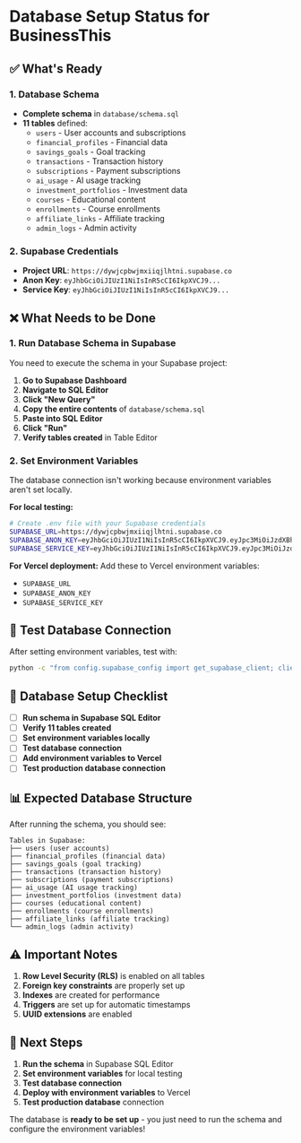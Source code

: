 # Database Setup Status for BusinessThis

## ✅ What's Ready

### 1. Database Schema
- **Complete schema** in `database/schema.sql`
- **11 tables** defined:
  - `users` - User accounts and subscriptions
  - `financial_profiles` - Financial data
  - `savings_goals` - Goal tracking
  - `transactions` - Transaction history
  - `subscriptions` - Payment subscriptions
  - `ai_usage` - AI usage tracking
  - `investment_portfolios` - Investment data
  - `courses` - Educational content
  - `enrollments` - Course enrollments
  - `affiliate_links` - Affiliate tracking
  - `admin_logs` - Admin activity

### 2. Supabase Credentials
- **Project URL**: `https://dywjcpbwjmxiiqjlhtni.supabase.co`
- **Anon Key**: `eyJhbGciOiJIUzI1NiIsInR5cCI6IkpXVCJ9...`
- **Service Key**: `eyJhbGciOiJIUzI1NiIsInR5cCI6IkpXVCJ9...`

## ❌ What Needs to be Done

### 1. Run Database Schema in Supabase
You need to execute the schema in your Supabase project:

1. **Go to Supabase Dashboard**
2. **Navigate to SQL Editor**
3. **Click "New Query"**
4. **Copy the entire contents** of `database/schema.sql`
5. **Paste into SQL Editor**
6. **Click "Run"**
7. **Verify tables created** in Table Editor

### 2. Set Environment Variables
The database connection isn't working because environment variables aren't set locally.

**For local testing:**
```bash
# Create .env file with your Supabase credentials
SUPABASE_URL=https://dywjcpbwjmxiiqjlhtni.supabase.co
SUPABASE_ANON_KEY=eyJhbGciOiJIUzI1NiIsInR5cCI6IkpXVCJ9.eyJpc3MiOiJzdXBhYmFzZSIsInJlZiI6ImR5d2pjcGJ3am14aWlxamxodG5pIiwicm9sZSI6ImFub24iLCJpYXQiOjE3NjAyNzMwNDIsImV4cCI6MjA3NTg0OTA0Mn0.bz8HkV49th_hArIYGmy16GqQG6Tlm3opJpzTC1iehe0
SUPABASE_SERVICE_KEY=eyJhbGciOiJIUzI1NiIsInR5cCI6IkpXVCJ9.eyJpc3MiOiJzdXBhYmFzZSIsInJlZiI6ImR5d2pjcGJ3am14aWlxamxodG5pIiwicm9sZSI6InNlcnZpY2Vfcm9sZSIsImlhdCI6MTc2MDI3MzA0MiwiZXhwIjoyMDc1ODQ5MDQyfQ.AQQ-YzMg-1IflMGomYubkWzzqIGJA4mpTNOOIVIpxKQ
```

**For Vercel deployment:**
Add these to Vercel environment variables:
- `SUPABASE_URL`
- `SUPABASE_ANON_KEY` 
- `SUPABASE_SERVICE_KEY`

## 🧪 Test Database Connection

After setting environment variables, test with:

```bash
python -c "from config.supabase_config import get_supabase_client; client = get_supabase_client(); print('✅ Database connected successfully')"
```

## 🚀 Database Setup Checklist

- [ ] **Run schema in Supabase SQL Editor**
- [ ] **Verify 11 tables created**
- [ ] **Set environment variables locally**
- [ ] **Test database connection**
- [ ] **Add environment variables to Vercel**
- [ ] **Test production database connection**

## 📊 Expected Database Structure

After running the schema, you should see:

```
Tables in Supabase:
├── users (user accounts)
├── financial_profiles (financial data)
├── savings_goals (goal tracking)
├── transactions (transaction history)
├── subscriptions (payment subscriptions)
├── ai_usage (AI usage tracking)
├── investment_portfolios (investment data)
├── courses (educational content)
├── enrollments (course enrollments)
├── affiliate_links (affiliate tracking)
└── admin_logs (admin activity)
```

## ⚠️ Important Notes

1. **Row Level Security (RLS)** is enabled on all tables
2. **Foreign key constraints** are properly set up
3. **Indexes** are created for performance
4. **Triggers** are set up for automatic timestamps
5. **UUID extensions** are enabled

## 🔧 Next Steps

1. **Run the schema** in Supabase SQL Editor
2. **Set environment variables** for local testing
3. **Test database connection**
4. **Deploy with environment variables** to Vercel
5. **Test production database** connection

The database is **ready to be set up** - you just need to run the schema and configure the environment variables!
